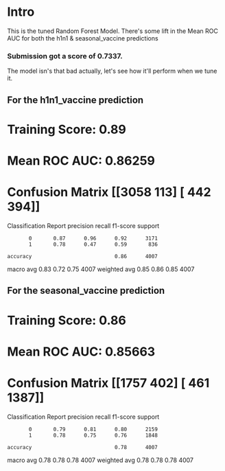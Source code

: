# Intro
This is the tuned Random Forest Model.
There's some lift in the Mean ROC AUC for both the h1n1 & seasonal_vaccine predictions
### Submission got a score of 0.7337.

The model isn's that bad actually, let's see how it'll perform when we tune it.

## For the h1n1_vaccine prediction
Training Score: 0.89
====================================================================================================
Mean ROC AUC: 0.86259
====================================================================================================
Confusion Matrix
 [[3058  113]
 [ 442  394]]
====================================================================================================
Classification Report 
               precision    recall  f1-score   support

           0       0.87      0.96      0.92      3171
           1       0.78      0.47      0.59       836

    accuracy                           0.86      4007
   macro avg       0.83      0.72      0.75      4007
weighted avg       0.85      0.86      0.85      4007

## For the seasonal_vaccine prediction
Training Score: 0.86
====================================================================================================
Mean ROC AUC: 0.85663
====================================================================================================
Confusion Matrix
 [[1757  402]
 [ 461 1387]]
====================================================================================================
Classification Report 
               precision    recall  f1-score   support

           0       0.79      0.81      0.80      2159
           1       0.78      0.75      0.76      1848

    accuracy                           0.78      4007
   macro avg       0.78      0.78      0.78      4007
weighted avg       0.78      0.78      0.78      4007
